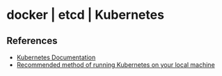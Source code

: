 # docker | etcd | Kubernetes

## References

* [Kubernetes Documentation](https://kubernetes.io/docs/home/)
* [Recommended method of running Kubernetes on your local machine](https://github.com/kubernetes/minikube)

